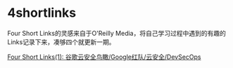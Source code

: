 # 4shortlinks
Four Short Links的灵感来自于O'Reilly Media，将自己学习过程中遇到的有趣的Links记录下来，凑够四个就更新一期。


[Four Short Links(1): 谷歌云安全鸟瞰/Google红队/云安全/DevSecOps](https://mp.weixin.qq.com/s/RJn5O5Gh-PJyt-1K2ivM8A)
